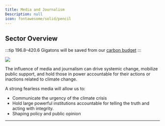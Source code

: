 ```yaml
---
title: Media and Journalism
Description: null
icon: fontawesome/solid/pencil
---
```


## Sector Overview

:::tip 196.8–420.6 Gigatons will be saved from our [carbon budget](../glossary/#carbon-budget)
:::

![](/../static/img/journalism.jpg)

The influence of media and journalism can drive systemic change, mobilize public support, and hold those in power accountable for their actions or inactions related to climate change.

A strong fearless media will allow us to:

* Communicate the urgency of the climate crisis
* Hold large powerful institutions accountable for telling the truth and acting with integrity.
* Shaping policy and public opinion

- - -

